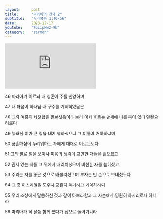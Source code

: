 ```yaml
---
layout:     post
title:      "마리아의 찬가 2"
subtitle:	"누가복음 1:46-56"
date:       2023-12-17
youtube:    "FGiipHw2-9k"
category:   "sermon"
---
```


<div class="youtube margin-large">
    <iframe src="https://www.youtube.com/embed/FGiipHw2-9k" title="YouTube video player" frameborder="0" allow="accelerometer; autoplay; clipboard-write; encrypted-media; gyroscope; picture-in-picture; web-share" allowfullscreen></iframe>
</div>

46 마리아가 이르되 내 영혼이 주를 찬양하며

47 내 마음이 하나님 내 구주를 기뻐하였음은

48 그의 여종의 비천함을 돌보셨음이라 보라 이제 후로는 만세에 나를 복이 있다 일컬으리로다

49 능하신 이가 큰 일을 내게 행하셨으니 그 이름이 거룩하시며

50 긍휼하심이 두려워하는 자에게 대대로 이르는도다  

51 그의 팔로 힘을 보이사 마음의 생각이 교만한 자들을 흩으셨고

52 권세 있는 자를 그 위에서 내리치셨으며 비천한 자를 높이셨고

53 주리는 자를 좋은 것으로 배불리셨으며 부자는 빈 손으로 보내셨도다

54 그 종 이스라엘을 도우사 긍휼히 여기시고 기억하시되

55 우리 조상에게 말씀하신 것과 같이 아브라함과 그 자손에게 영원히 하시리로다 하니라  

56 마리아가 석 달쯤 함께 있다가 집으로 돌아가니라
